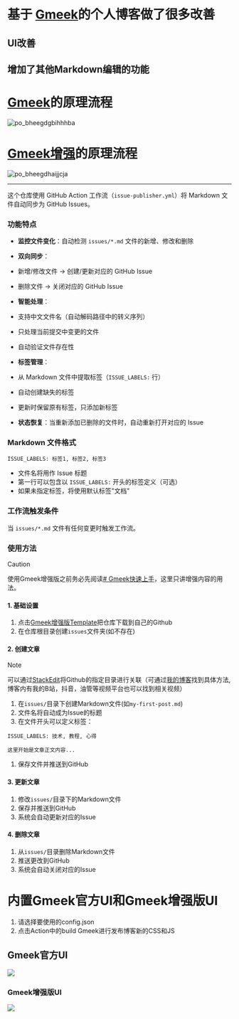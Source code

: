 
# **基于** [**Gmeek**](https://github.com/Meekdai/Gmeek)**的个人博客做了很多改善**

## UI改善

## 增加了其他Markdown编辑的功能

# [Gmeek](https://github.com/Meekdai/Gmeek)的原理流程

![](http://www.kdocs.cn/api/v3/office/copy/ckNjR09UV2tNTWxlMHd5KzRITUgwODUwaWFZTFZFdTFla1J6eVRIbnZnTEtOMTYzWm8rb3R5WmxwczFSWnN0dFlCQmV1UEl2TGZsZ2YvR0ZzenQ3RThkZFM1TGUrVGlIbDR3NFNvcHRqOXlZdXVkclZOVmF4bnRTaHJhdzFBYU9RMGhFdk5hV1kzd3o0UzhocTd1QTQvWXlKaTZQZmFtU3poVGhYREFvMCs2TVYyTFVwT1M3bXQwaTJTN0ZLaWRzd3p3K3hzRHZYN3FQY3MyaUhJdlhYS2FtdmU0NEJnYXlNdUxGZysweTdmRWxwVW5VNTN0NnV5LzhETjlDOWs3YTE0cFNNV0Y5Umw0PQ==/attach/object/EUUTS6I7ADQAK? "po_bheegdgbihhhba")

# [Gmeek增强](https://github.com/MyMaskKing/MyMaskKing.github.io.git)的原理流程

![](http://www.kdocs.cn/api/v3/office/copy/ckNjR09UV2tNTWxlMHd5KzRITUgwODUwaWFZTFZFdTFla1J6eVRIbnZnTEtOMTYzWm8rb3R5WmxwczFSWnN0dFlCQmV1UEl2TGZsZ2YvR0ZzenQ3RThkZFM1TGUrVGlIbDR3NFNvcHRqOXlZdXVkclZOVmF4bnRTaHJhdzFBYU9RMGhFdk5hV1kzd3o0UzhocTd1QTQvWXlKaTZQZmFtU3poVGhYREFvMCs2TVYyTFVwT1M3bXQwaTJTN0ZLaWRzd3p3K3hzRHZYN3FQY3MyaUhJdlhYS2FtdmU0NEJnYXlNdUxGZysweTdmRWxwVW5VNTN0NnV5LzhETjlDOWs3YTE0cFNNV0Y5Umw0PQ==/attach/object/JXQUS6I7AAAFU? "po_bheegdhaijjcja")

----------

这个仓库使用 GitHub Action 工作流（`issue-publisher.yml`）将 Markdown 文件自动同步为 GitHub Issues。

### **功能特点**

-   **监控文件变化**：自动检测 `issues/*.md` 文件的新增、修改和删除
-   **双向同步**：

-   新增/修改文件 → 创建/更新对应的 GitHub Issue
-   删除文件 → 关闭对应的 GitHub Issue

-   **智能处理**：

-   支持中文文件名（自动解码路径中的转义序列）
-   只处理当前提交中变更的文件
-   自动验证文件存在性

-   **标签管理**：

-   从 Markdown 文件中提取标签（`ISSUE_LABELS:` 行）
-   自动创建缺失的标签
-   更新时保留原有标签，只添加新标签

-   **状态恢复**：当重新添加已删除的文件时，自动重新打开对应的 Issue

### **Markdown 文件格式**

`ISSUE_LABELS: 标签1, 标签2, 标签3`

-   文件名将用作 Issue 标题
-   第一行可以包含以 `ISSUE_LABELS:` 开头的标签定义（可选）
-   如果未指定标签，将使用默认标签"文档"

### **工作流触发条件**

当 `issues/*.md` 文件有任何变更时触发工作流。

### 使用方法

> [!CAUTION]  
> 使用Gmeek增强版之前务必先阅读[# Gmeek快速上手](https://blog.meekdai.com/post/Gmeek-kuai-su-shang-shou.html)，这里只讲增强内容的用法。

#### 1. 基础设置

1.  点击[Gmeek增强版Template](https://github.com/new?template_name=gmeek_enhanced&template_owner=MyMaskKing)把仓库下载到自己的Github
2.  在仓库根目录创建`issues`文件夹(如不存在)

#### 2. 创建文章

> [!NOTE]  
> 可以通过[StackEdit](https://stackedit.cn/)将Github的指定目录进行关联（可通过[我的博客](https://blog.mymaskking.dpdns.org/)找到具体方法,博客内有我的B站，抖音，油管等视频平台也可以找到相关视频）

1.  在`issues/`目录下创建Markdown文件(如`my-first-post.md`)
2.  文件名将自动成为Issue的标题
3.  在文件开头可以定义标签：

```
ISSUE_LABELS: 技术, 教程, 心得

这里开始是文章正文内容...
```

1.  保存文件并推送到GitHub

#### 3. 更新文章

1.  修改`issues/`目录下的Markdown文件
2.  保存并推送到GitHub
3.  系统会自动更新对应的Issue

#### 4. 删除文章

1.  从`issues/`目录删除Markdown文件
2.  推送更改到GitHub
3.  系统会自动关闭对应的Issue

# 内置Gmeek官方UI和Gmeek增强版UI

1.  请选择要使用的config.json
2.  点击Action中的build Gmeek进行发布博客新的CSS和JS

## Gmeek官方UI

![](http://www.kdocs.cn/api/v3/office/copy/ckNjR09UV2tNTWxlMHd5KzRITUgwODUwaWFZTFZFdTFla1J6eVRIbnZnTEtOMTYzWm8rb3R5WmxwczFSWnN0dFlCQmV1UEl2TGZsZ2YvR0ZzenQ3RThkZFM1TGUrVGlIbDR3NFNvcHRqOXlZdXVkclZOVmF4bnRTaHJhdzFBYU9RMGhFdk5hV1kzd3o0UzhocTd1QTQvWXlKaTZQZmFtU3poVGhYREFvMCs2TVYyTFVwT1M3bXQwaTJTN0ZLaWRzd3p3K3hzRHZYN3FQY3MyaUhJdlhYS2FtdmU0NEJnYXlNdUxGZysweTdmRWxwVW5VNTN0NnV5LzhETjlDOWs3YTE0cFNNV0Y5Umw0PQ==/attach/object/CXW327Q7ADQCG?)

### Gmeek增强版UI

![](http://www.kdocs.cn/api/v3/office/copy/ckNjR09UV2tNTWxlMHd5KzRITUgwODUwaWFZTFZFdTFla1J6eVRIbnZnTEtOMTYzWm8rb3R5WmxwczFSWnN0dFlCQmV1UEl2TGZsZ2YvR0ZzenQ3RThkZFM1TGUrVGlIbDR3NFNvcHRqOXlZdXVkclZOVmF4bnRTaHJhdzFBYU9RMGhFdk5hV1kzd3o0UzhocTd1QTQvWXlKaTZQZmFtU3poVGhYREFvMCs2TVYyTFVwT1M3bXQwaTJTN0ZLaWRzd3p3K3hzRHZYN3FQY3MyaUhJdlhYS2FtdmU0NEJnYXlNdUxGZysweTdmRWxwVW5VNTN0NnV5LzhETjlDOWs3YTE0cFNNV0Y5Umw0PQ==/attach/object/D7W327Q7ADQCQ?)
<!--stackedit_data:
eyJoaXN0b3J5IjpbNTgwNjI2MTM0XX0=
-->